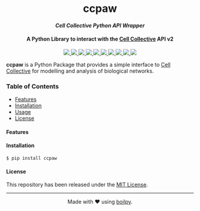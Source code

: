 <div align="center">
    <h1>
      ccpaw
    </h1>
    <h4><i>Cell Collective Python API Wrapper</i></h4>
    <h4>
      A Python Library to interact with the 
      <a href="https://cellcollective.org">Cell Collective</a> API v2
    </h4>
</div>

<p align="center">
    <a href="https://travis-ci.org/achillesrasquinha/ccpaw">
        <img src="https://img.shields.io/travis/achillesrasquinha/ccpaw.svg?style=flat-square">
    </a>
    <a href="https://ci.appveyor.com/project/achillesrasquinha/ccpaw">
        <img src="https://img.shields.io/appveyor/ci/achillesrasquinha/ccpaw.svg?style=flat-square&logo=appveyor">
    </a>
    <a href="https://coveralls.io/github/achillesrasquinha/ccpaw">
        <img src="https://img.shields.io/coveralls/github/achillesrasquinha/ccpaw.svg?style=flat-square">
    </a>
    <a href="https://pypi.org/project/ccpaw/">
		<img src="https://img.shields.io/pypi/v/ccpaw.svg?style=flat-square">
	</a>
    <a href="https://pypi.org/project/ccpaw/">
		<img src="https://img.shields.io/pypi/l/ccpaw.svg?style=flat-square">
	</a>
    <a href="https://pypi.org/project/ccpaw/">
		<img src="https://img.shields.io/pypi/pyversions/ccpaw.svg?style=flat-square">
	</a>
    <a href="https://hub.docker.com/r/achillesrasquinha/ccpaw">
		<img src="https://img.shields.io/docker/build/achillesrasquinha/ccpaw.svg?style=flat-square&logo=docker">
	</a>
    <a href="https://git.io/boilpy">
      <img src="https://img.shields.io/badge/made%20with-boilpy-red.svg?style=flat-square">
    </a>
	<a href="https://saythanks.io/to/achillesrasquinha">
		<img src="https://img.shields.io/badge/Say%20Thanks-🦉-1EAEDB.svg?style=flat-square">
	</a>
	<a href="https://paypal.me/achillesrasquinha">
		<img src="https://img.shields.io/badge/donate-💵-f44336.svg?style=flat-square">
	</a>
</p>

**ccpaw** is a Python Package that provides a simple interface to 
[Cell Collective](https://cellcollective.org) for modelling and analysis of 
biological networks.

### Table of Contents
* [Features](#Features)
* [Installation](#installation)
* [Usage](#usage)
* [License](#license)

#### Features

#### Installation

```shell
$ pip install ccpaw
```

#### License

This repository has been released under the [MIT License](LICENSE).

---

<div align="center">
  Made with ❤️ using <a href="https://git.io/boilpy">boilpy</a>.
</div>